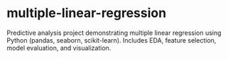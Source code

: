 # multiple-linear-regression
Predictive analysis project demonstrating multiple linear regression using Python (pandas, seaborn, scikit-learn). Includes EDA, feature selection, model evaluation, and visualization.
